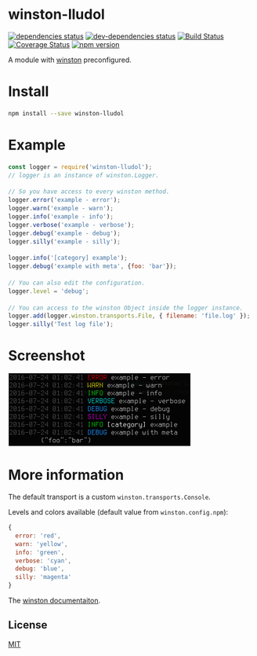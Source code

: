 # winston-lludol
[![dependencies status](https://david-dm.org/lludol/winston-lludol/status.svg)](https://david-dm.org/lludol/winston-lludol#info=dependencies)
[![dev-dependencies status](https://david-dm.org/lludol/winston-lludol/dev-status.svg)](https://david-dm.org/lludol/winston-lludol#info=devDependencies)
[![Build Status](https://travis-ci.org/lludol/winston-lludol.svg?branch=master)](https://travis-ci.org/lludol/winston-lludol)
[![Coverage Status](https://coveralls.io/repos/github/lludol/winston-lludol/badge.svg?branch=master)](https://coveralls.io/github/lludol/winston-lludol?branch=master)
[![npm version](https://badge.fury.io/js/winston-lludol.svg)](https://badge.fury.io/js/winston-lludol)

A module with [winston](https://github.com/winstonjs/winston) preconfigured.

# Install

```bash
npm install --save winston-lludol
```

# Example

```js
const logger = require('winston-lludol');
// logger is an instance of winston.Logger.

// So you have access to every winston method.
logger.error('example - error');
logger.warn('example - warn');
logger.info('example - info');
logger.verbose('example - verbose');
logger.debug('example - debug');
logger.silly('example - silly');

logger.info('[category] example');
logger.debug('example with meta', {foo: 'bar'});

// You can also edit the configuration.
logger.level = 'debug';

// You can access to the winston Object inside the logger instance.
logger.add(logger.winston.transports.File, { filename: 'file.log' });
logger.silly('Test log file');

```

# Screenshot

![Alt text](./screenshot.png?raw=true "Output examples")

# More information

The default transport is a custom ```winston.transports.Console```.

Levels and colors available (default value from ```winston.config.npm```):
```js
{
  error: 'red',
  warn: 'yellow',
  info: 'green',
  verbose: 'cyan',
  debug: 'blue',
  silly: 'magenta'
}
```

The [winston documentaiton](https://github.com/winstonjs/winston).

## License

[MIT](LICENSE)
